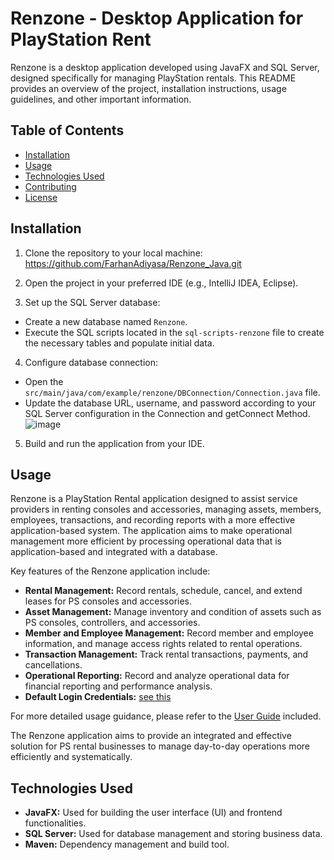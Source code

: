 # Renzone - Desktop Application for PlayStation Rent

Renzone is a desktop application developed using JavaFX and SQL Server, designed specifically for managing PlayStation rentals. This README provides an overview of the project, installation instructions, usage guidelines, and other important information.

## Table of Contents

- [Installation](#installation)
- [Usage](#usage)
- [Technologies Used](#technologies-used)
- [Contributing](#contributing)
- [License](#license)

## Installation

1. Clone the repository to your local machine: https://github.com/FarhanAdiyasa/Renzone_Java.git

2. Open the project in your preferred IDE (e.g., IntelliJ IDEA, Eclipse).

3. Set up the SQL Server database:
- Create a new database named `Renzone`.
- Execute the SQL scripts located in the `sql-scripts-renzone` file to create the necessary tables and populate initial data.

4. Configure database connection:
- Open the `src/main/java/com/example/renzone/DBConnection/Connection.java` file.
- Update the database URL, username, and password according to your SQL Server configuration in the Connection and getConnect Method.
  ![image](https://github.com/FarhanAdiyasa/Renzone_Java/assets/119157451/a8812ac5-58af-46f8-9a87-9ace6b49690c)


5. Build and run the application from your IDE.

## Usage

Renzone is a PlayStation Rental application designed to assist service providers in renting consoles and accessories, managing assets, members, employees, transactions, and recording reports with a more effective application-based system. The application aims to make operational management more efficient by processing operational data that is application-based and integrated with a database.

Key features of the Renzone application include:

- **Rental Management:** Record rentals, schedule, cancel, and extend leases for PS consoles and accessories.
- **Asset Management:** Manage inventory and condition of assets such as PS consoles, controllers, and accessories.
- **Member and Employee Management:** Record member and employee information, and manage access rights related to rental operations.
- **Transaction Management:** Track rental transactions, payments, and cancellations.
- **Operational Reporting:** Record and analyze operational data for financial reporting and performance analysis.
- **Default Login Credentials:** [see this](DEFAULT-LOGIN-RENZONE.txt)

For more detailed usage guidance, please refer to the [User Guide](UserGuide.pdf) included.

The Renzone application aims to provide an integrated and effective solution for PS rental businesses to manage day-to-day operations more efficiently and systematically.

## Technologies Used

- **JavaFX:** Used for building the user interface (UI) and frontend functionalities.
- **SQL Server:** Used for database management and storing business data.
- **Maven:** Dependency management and build tool.
